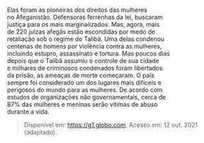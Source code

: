 Elas foram as pioneiras dos direitos das mulheres\
no Afeganistão. Defensoras ferrenhas da lei, buscaram\
justiça para os mais marginalizados. Mas, agora, mais\
de 220 juízas afegãs estão escondidas por medo de\
retaliação sob o regime do Talibã. Uma delas condenou\
centenas de homens por violência contra as mulheres,\
incluindo estupro, assassinato e tortura. Mas poucos dias\
depois que o Talibã assumiu o controle de sua cidade\
e milhares de criminosos condenados foram libertados\
da prisão, as ameaças de morte começaram. O país\
sempre foi considerado um dos lugares mais difíceis e\
perigosos do mundo para as mulheres. De acordo com\
estudos de organizações não governamentais, cerca de\
87% das mulheres e meninas serão vítimas de abuso\
durante a vida.

> Disponível em: https://g1.globo.com. Acesso em: 12 out. 2021 (adaptado).
